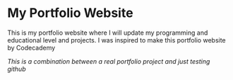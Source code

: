 # My Portfolio Website
This is my portfolio website where I will update my programming and educational level and projects.
I was inspired to make this portfolio website by Codecademy

*This is a combination between a real portfolio project and just testing github*
